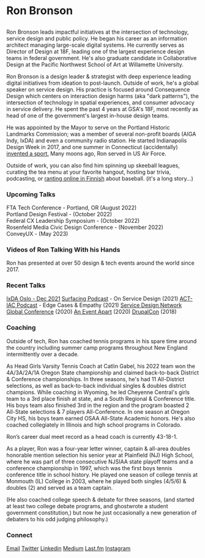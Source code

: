<script context="module">
	/**
	 * @type {import('@sveltejs/kit').Load}
	 */
	export async function load({ fetch }) {
		const res = await fetch(`/posts.json`);
		const posts = await res.json();

		return {
			props: {
				posts
			}
		};
	}
</script>

<script>
	import Seo from '$lib/Seo.svelte';
	import BlogSummary from '$lib/BlogSummary.svelte';
	import { variables } from '$lib/variables';
	export let posts;

	const postsToShow = 3;
	$: blogPosts = posts.slice(0, postsToShow);
</script>

<!-- TODO UPDATE THE SEO INFO -->
<Seo title="Ron Bronson" description={variables.siteDescription} path="/" openGraphImage=""/>

# Ron Bronson

<h2></h2>


Ron Bronson leads impactful initiatives at the intersection of technology, service design and public policy. He began his career as an information architect managing large-scale digital systems. He currently serves as Director of Design at 18F, leading one of the largest experience design teams in federal government. He's also graduate candidate in Collaborative Design at the Pacific Northwest School of Art at Willamette University. 

Ron Bronson is a design leader & strategist with deep experience leading digital initiatives from ideation to post-launch. Outside of work, he's a global speaker on service design. His practice is focused around Consequence Design which centers on interaction design harms (aka "dark patterns"), the intersection of technology in spatial experiences, and consumer advocacy in service delivery. He spent the past 4 years at GSA's 18F, most recently as head of one of the government's largest in-house design teams.

He was appointed by the Mayor to serve on the Portland Historic Landmarks Commission; was a member of several non-profit boards (AIGA Indy, IxDA) and even a community radio station. He started Indianapolis Design Week in 2017, and one summer in Connecticut (accidentally) <a href="https://en.wikipedia.org/wiki/Tennis_polo">invented a sport.</a> Many moons ago, Ron served in US Air Force. <br>

Outside of work, you can also find him spinning up skeeball leagues, curating the tea menu at your favorite hangout, hosting bar trivia, podcasting, or <a href="https://www.superpesis.fi/uutiset/yhdysvaltalainen-ron-bronson-toteutti-unelmansa-ja-matkusti-suomeen-katsomaan-pesapalloa/">ranting online in Finnish</a> about baseball. (it's a long story...) <br>


<h3>Upcoming Talks</h3> 

FTA Tech Conference - Portland, OR (August 2022)<br />
Portland Design Festival - (October 2022)<br />
Federal CX Leadership Symposium - (October 2022) <br />
Rosenfeld Media Civic Design Conference - (November 2022) <br />
ConveyUX - (May 2023) <br />

<h3>Videos of Ron Talking With his Hands</h3>

Ron has presented at over 50 design & tech events around the world since 2017.

<h3>Recent Talks</h3>
<a href="https://vimeo.com/651801535">IxDA Oslo - Dec 2021</a>
<a href="https://www.surfacingpodcast.com/ron-bronson-transcript">Surfacing Podcast</a> - On Service Design (2021)
<a href="https://open.spotify.com/episode/3Xd9MZ9HdByErb41jb7vUX">ACT-IAC Podcast</a> - Edge Cases & Empathy (2021)
<a href="https://youtu.be/JqguCFiY3KM">Service Design Network Global Conference</a> (2020)
<a href="https://aneventapart.com/event/online-0720#s24059">An Event Apart</a> (2020)
<a href="https://www.youtube.com/watch?v=REUJCWpFOcI">DrupalCon</a> (2018)

<h3>Coaching</h3> 
Outside of tech, Ron has coached tennis programs in his spare time around the country including summer camp programs throughout New England intermittently over a decade.

As Head Girls Varsity Tennis Coach at Catlin Gabel, his 2022 team won the 4A/3A/2A/1A Oregon State championship and claimed back-to-back District & Conference championships. In three seasons, he's had 11 All-District selections, as well as back-to-back individual singles & doubles district champions. While coaching in Wyoming, he led Cheyenne Central's girls team to a 3rd place finish at state, and a South Regional & Conference title. His boys team also finished 3rd in the region and the program boasted 2 All-State selections & 7 players All-Conference. In one season at Oregon City HS, his boys team earned OSAA All-State Academic honors. He's also coached collegiately in Illinois and high school programs in Colorado.

Ron’s career dual meet record as a head coach is currently 43-18-1.

As a player, Ron was a four-year letter winner, captain & all-area doubles honorable mention selection his senior year at Plainfield (NJ) High School, where he was part of three consecutive NJSIAA state playoff teams and a conference championship in 1997, which was the first boys tennis conference title in school history. He played one season of college tennis at Monmouth (IL) College in 2003, where he played both singles (4/5/6) & doubles (2) and served as a team captain.

(He also coached college speech & debate for three seasons, (and started at least two college debate programs, and ghostwrote a student government constitution,) but now he just occasionally a new generation of debaters to his odd judging philosophy.)

<h3>Connect</h3>
<a href="mailto:contact@ronbronson.com">Email</a>
<a href="https://twitter.com/ronbronson">Twitter</a>
<a href="https://linkedin.com/in/ronbronson">Linkedin</a>
<a href="https://ronbronson.medium.com/">Medium</a>
<a href="https://last.fm/user/omnivoreron">Last.fm</a>
<a href="https://glass.photo/ron">Instagram</a>
<a href="https://open.spotify.com/user/ronbronson?si=5ad7335e796f4535"><i class="fa-brands fa-spotify"></i></a>

<!--

## [Recent blog posts](/blog)

{#each blogPosts as blogPost}
<BlogSummary {blogPost} />
{/each} 
-->